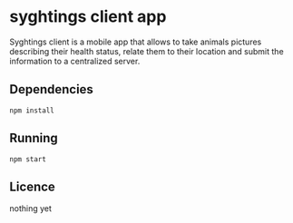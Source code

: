 # syghtings client app

Syghtings client is a mobile app that allows to take animals pictures describing their health status, relate them to their location and submit the information to a centralized server.  

## Dependencies

`npm install`

## Running

`npm start`

## Licence

nothing yet